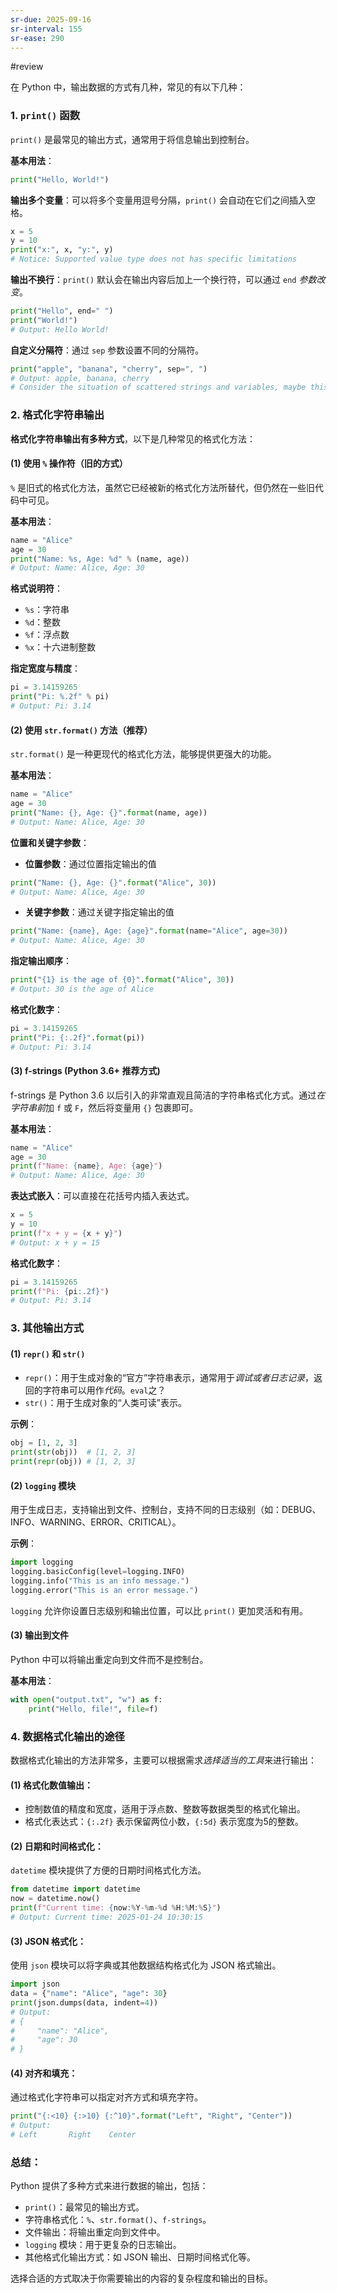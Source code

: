 ```yaml
---
sr-due: 2025-09-16
sr-interval: 155
sr-ease: 290
---
```


#review 

在 Python 中，输出数据的方式有几种，常见的有以下几种：

### 1. **`print()` 函数**

`print()` 是最常见的输出方式，通常用于将信息输出到控制台。

**基本用法**：

```python
print("Hello, World!")
```

**输出多个变量**：可以将多个变量用逗号分隔，`print()` 会自动在它们之间插入空格。

```python
x = 5
y = 10
print("x:", x, "y:", y)
# Notice: Supported value type does not has specific limitations
```

**输出不换行**：`print()` 默认会在输出内容后加上一个换行符，可以通过 `end` *参数改变*。

```python
print("Hello", end=" ")
print("World!")
# Output: Hello World!
```

**自定义分隔符**：通过 `sep` 参数设置不同的分隔符。

```python
print("apple", "banana", "cherry", sep=", ")
# Output: apple, banana, cherry
# Consider the situation of scattered strings and variables, maybe this also works!
```

### 2. **格式化字符串输出**

**格式化字符串输出有多种方式**，以下是几种常见的格式化方法：

#### (1) **使用 `%` 操作符（旧的方式）**

`%` 是旧式的格式化方法，虽然它已经被新的格式化方法所替代，但仍然在一些旧代码中可见。

**基本用法**：

```python
name = "Alice"
age = 30
print("Name: %s, Age: %d" % (name, age))
# Output: Name: Alice, Age: 30
```

**格式说明符**：

- `%s`：字符串
- `%d`：整数
- `%f`：浮点数
- `%x`：十六进制整数

**指定宽度与精度**：

```python
pi = 3.14159265
print("Pi: %.2f" % pi)
# Output: Pi: 3.14
```

#### (2) **使用 `str.format()` 方法（推荐）**

`str.format()` 是一种更现代的格式化方法，能够提供更强大的功能。

**基本用法**：

```python
name = "Alice"
age = 30
print("Name: {}, Age: {}".format(name, age))
# Output: Name: Alice, Age: 30
```

**位置和关键字参数**：

- **位置参数**：通过位置指定输出的值

```python
print("Name: {}, Age: {}".format("Alice", 30))
# Output: Name: Alice, Age: 30
```

- **关键字参数**：通过关键字指定输出的值

```python
print("Name: {name}, Age: {age}".format(name="Alice", age=30))
# Output: Name: Alice, Age: 30
```

**指定输出顺序**：

```python
print("{1} is the age of {0}".format("Alice", 30))
# Output: 30 is the age of Alice
```

**格式化数字**：

```python
pi = 3.14159265
print("Pi: {:.2f}".format(pi))
# Output: Pi: 3.14
```

#### (3) **f-strings (Python 3.6+ 推荐方式)**

f-strings 是 Python 3.6 以后引入的非常直观且简洁的字符串格式化方式。通过*在字符串前*加 `f` 或 `F`，然后将变量用 `{}` 包裹即可。

**基本用法**：

```python
name = "Alice"
age = 30
print(f"Name: {name}, Age: {age}")
# Output: Name: Alice, Age: 30
```

**表达式嵌入**：可以直接在花括号内插入表达式。

```python
x = 5
y = 10
print(f"x + y = {x + y}")
# Output: x + y = 15
```

**格式化数字**：

```python
pi = 3.14159265
print(f"Pi: {pi:.2f}")
# Output: Pi: 3.14
```

### 3. **其他输出方式**

#### (1) **`repr()` 和 `str()`**

- `repr()`：用于生成对象的“官方”字符串表示，通常用于*调试或者日志记录*，返回的字符串可以用作*代码*。`eval`之？
- `str()`：用于生成对象的“人类可读”表示。

**示例**：

```python
obj = [1, 2, 3]
print(str(obj))  # [1, 2, 3]
print(repr(obj)) # [1, 2, 3]
```

#### (2) **`logging` 模块**

用于生成日志，支持输出到文件、控制台，支持不同的日志级别（如：DEBUG、INFO、WARNING、ERROR、CRITICAL）。

**示例**：

```python
import logging
logging.basicConfig(level=logging.INFO)
logging.info("This is an info message.")
logging.error("This is an error message.")
```

`logging` 允许你设置日志级别和输出位置，可以比 `print()` 更加灵活和有用。

#### (3) **输出到文件**

Python 中可以将输出重定向到文件而不是控制台。

**基本用法**：

```python
with open("output.txt", "w") as f:
    print("Hello, file!", file=f)
```

### 4. **数据格式化输出的途径**

数据格式化输出的方法非常多，主要可以根据需求*选择适当的工具*来进行输出：

#### (1) **格式化数值输出**：

- 控制数值的精度和宽度，适用于浮点数、整数等数据类型的格式化输出。
- 格式化表达式：`{:.2f}` 表示保留两位小数，`{:5d}` 表示宽度为5的整数。

#### (2) **日期和时间格式化**：

`datetime` 模块提供了方便的日期时间格式化方法。

```python
from datetime import datetime
now = datetime.now()
print(f"Current time: {now:%Y-%m-%d %H:%M:%S}")
# Output: Current time: 2025-01-24 10:30:15
```

#### (3) **JSON 格式化**：

使用 `json` 模块可以将字典或其他数据结构格式化为 JSON 格式输出。

```python
import json
data = {"name": "Alice", "age": 30}
print(json.dumps(data, indent=4))
# Output:
# {
#     "name": "Alice",
#     "age": 30
# }
```

#### (4) **对齐和填充**：

通过格式化字符串可以指定对齐方式和填充字符。

```python
print("{:<10} {:>10} {:^10}".format("Left", "Right", "Center"))
# Output:
# Left       Right    Center    
```

### **总结**：

Python 提供了多种方式来进行数据的输出，包括：

- `print()`：最常见的输出方式。
- 字符串格式化：`%`、`str.format()`、`f-strings`。
- 文件输出：将输出重定向到文件中。
- `logging` 模块：用于更复杂的日志输出。
- 其他格式化输出方式：如 JSON 输出、日期时间格式化等。

选择合适的方式取决于你需要输出的内容的复杂程度和输出的目标。